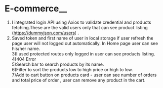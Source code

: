# E-commerce__
 
   1)  I integrated login API using Axios to validate credential and products fetching.These are the valid users only that can see product listing (https://dummyjson.com/users) .<br/>
   2) Saved token and first name of user in local storage if user refresh the  page user will not logged out automatically. In Home page user can see his/her name.<br/>
   3)I used protected routes only logged in user can see products listing.<br/>
   4)404 Error <br/>
   5)Search bar to search products by its name.<br/>
   6)Filter to sort the products low to high  price or high to low.<br/>
   7)Add to cart button on products card - user can see number of orders and total price of order  , user can remove any product in the cart.<br/>

